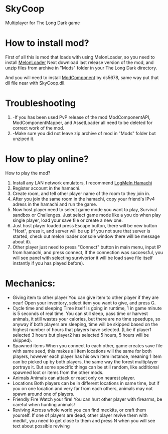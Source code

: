 # SkyCoop
Multiplayer for The Long Dark game

# How to install mod?

First of all this is mod that loads with using MelonLoader, so you need to install [MelonLoader](https://melonwiki.xyz/#/)
Next download last release version of the mod, and unzip files from archive in "Mods" folder in your The Long Dark directory.

And you will need to install [ModComponent](https://github.com/ds5678/ModComponent/releases/latest/download/ModComponent.dll) by ds5678, same way put that dll file near with SkyCoop.dll.


# Troubleshooting

1. -If you has been used PvP release of the mod ModComponentAPI, ModComponentMapper, and AssetLoader all need to be deleted for correct work of the mod.
2. -Make sure you did not leave zip archive of mod in "Mods" folder but unziped it.


# How to play online?

How to play the mod?
1. Install any LAN network emulators, I recommend [LogMeIn Hamachi](https://www.vpn.net/)
2. Register account in the hamachi.
3. Create room, and tell other player name of the room to they join in.
4. After you join the same room in the hamachi, copy your friend's IPv4 adress in the hamachi and run the game.
5. Now host player need to select game mode you want to play, Survival sandbox or Challenges. Just select game mode like a you do when play single player, load your save file or create a  new one.
6. Just host player loaded press Escape button, there will be new button "Host", press it, and server will be up (if you not sure that server is started, check out melon loader console window there will be message about it).
7. Other player just need to press "Connect" button in main menu, input IP from hamachi, and press connect, If the connection was successful, you will see panel with selecting survivor(or it will be load save file itself instantly if you has played before).

# Mechanics:
- Giving item to other player You can give item to other player if they are near! Open your inventory, select item you want to give, and press G.
- Cycle time and sleeping Time itself is going in runtime, 1 in game minute is 5 seconds of real time. You can still sleep, pass time or harvest animals, it still wastes your calories, but there are no time speedups, so anyway if both players are sleeping, time will be skipped based on the highest number of hours that players have selected. (Like if player1 selected 3 hours but player2 has selected 5 hours, 5 hours will be skipped).
- Spawned items When you connect to each other, game creates save file with same seed, this makes all item locations will the same for both players, however each player has his own item instance, meaning 1 item can be picked up by both players, the same way the forest multiplayer portrays it. But some specific things can be still random, like additional spawned loot or items from the other mods.
- Animals Animals can attack or react only on nearest player.
- Locations Both players can be in different locations in same time, but if you on one location and very far from each others, animals may not spawn around one of players.
- Friendly Fire Watch your fire! You can hurt other player with firearms, be careful when hunting animals!
- Reviving Across whole world you can find medkits, or craft them yourself. If one of players are dead, other player revive them with medkit, you need to get close to them and press N when you will see text about possible reviving
